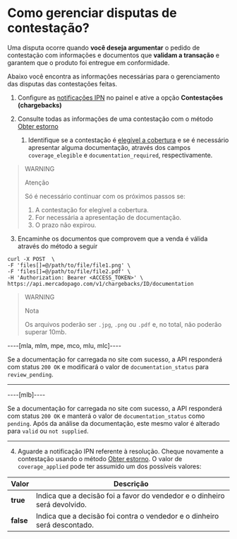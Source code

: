 # Como gerenciar disputas de contestação?

Uma disputa ocorre quando **você deseja argumentar** o pedido de contestação com informações e documentos que **validam a transação** e garantem que o produto foi entregue em conformidade.

Abaixo você encontra as informações necessárias para o gerenciamento das disputas das contestações feitas.

1. Configure as [notificações IPN](/developers/panel/notifications/ipn) no painel e ative a opção **Contestações (chargebacks)**
   
2. Consulte todas as informações de uma contestação com o método [Obter estorno](/developers/pt/reference/chargebacks/_chargebacks_id/get)
   1. Identifique se a contestação é [elegível a cobertura](https://www.mercadopago[FAKER][URL][DOMAIN]/ajuda/294) e se é necessário apresentar alguma documentação, através dos campos `coverage_elegible` e `documentation_required`, respectivamente.

> WARNING
>
> Atenção
>
> Só é necessário continuar com os próximos passos se:
> 
>  1. A contestação for elegível a cobertura.
> 2. For necessária a apresentação de documentação.
> 3. O prazo não expirou.

3. Encaminhe os documentos que comprovem que a venda é válida através do método a seguir
```curl
curl -X POST  \
-F 'files[]=@/path/to/file/file1.png' \
-F 'files[]=@/path/to/file/file2.pdf' \
-H 'Authorization: Bearer <ACCESS_TOKEN>' \
https://api.mercadopago.com/v1/chargebacks/ID/documentation
```

>WARNING
>
>Nota
>
>Os arquivos poderão ser `.jpg`, `.png` ou `.pdf` e, no total, não poderão superar 10mb.

----[mla, mlm, mpe, mco, mlu, mlc]----

Se a documentação for carregada no site com sucesso, a API responderá com status `200 OK` e modificará o valor de `documentation_status` para `review_pending`.

------------

----[mlb]----

Se a documentação for carregada no site com sucesso, a API responderá com status `200 OK` e manterá o valor de `documentation_status` como `pending`. Após da análise da documentação, este mesmo valor é alterado para `valid` ou `not supplied`.

------------


4. Aguarde a notificação IPN referente à resolução. Cheque novamente a contestação usando o método [Obter estorno](/developers/pt/reference/chargebacks/_chargebacks_id/get). O valor de `coverage_applied` pode ter assumido um dos possíveis valores:

| Valor           | Descrição
| ----            | ----
| **true**  | Indica que a decisão foi a favor do vendedor e o dinheiro será devolvido.
| **false** | Indica que a decisão foi contra o vendedor e o dinheiro será descontado.
